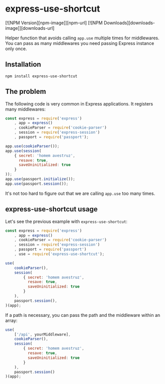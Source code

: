 # express-use-shortcut

[![NPM Version][npm-image]][npm-url]
[![NPM Downloads][downloads-image]][downloads-url]

Helper function that avoids calling `app.use` multiple times for middlewares. You can pass as many middlewares you need passing Express instance only once. 

## Installation

```
npm install express-use-shortcut
```

## The problem

The following code is very common in Express applications. It registers many middlewares:

```javascript
const express = require('express')
    , app = express()
    , cookieParser = require('cookie-parser')
    , session = require('express-session')
    , passport = require('passport');

app.use(cookieParser());
app.use(session(
	{ secret: 'homem avestruz', 
	  resave: true, 
	  saveUninitialized: true 
	}
));
app.use(passport.initialize());
app.use(passport.session());
```

It's not too hard to figure out that we are calling `app.use` too many times. 

## express-use-shortcut usage 

Let's see the previous example with `express-use-shortcut`:

```javascript
const express = require('express')
    , app = express()
    , cookieParser = require('cookie-parser')
    , session = require('express-session')
    , passport = require('passport')
    , use = require('express-use-shortcut');

use(
    cookieParser(),
    session(
        { secret: 'homem avestruz', 
          resave: true, 
          saveUninitialized: true 
        }
    ),
    passport.session(),
)(app);
```

If a path is necessary, you can pass the path and the middleware within an array:

```javascript
use(
    ['/api', yourMiddleware],
    cookieParser(),
    session(
        { secret: 'homem avestruz', 
          resave: true, 
          saveUninitialized: true 
        }
    ),
    passport.session()
)(app);
```



